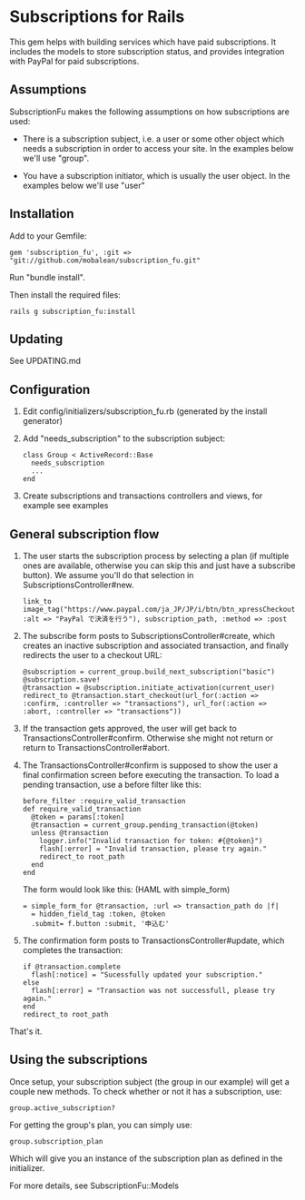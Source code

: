 # Subscriptions for Rails

This gem helps with building services which have paid subscriptions. It includes the models to store subscription status, and provides integration with PayPal for paid subscriptions.

## Assumptions

SubscriptionFu makes the following assumptions on how subscriptions are used:

 * There is a subscription subject, i.e. a user or some other object which needs a subscription in order to access your site. In the examples below we'll use "group".

 * You have a subscription initiator, which is usually the user object. In the examples below we'll use "user"

## Installation

Add to your Gemfile:

    gem 'subscription_fu', :git => "git://github.com/mobalean/subscription_fu.git"

Run "bundle install".

Then install the required files:

    rails g subscription_fu:install

## Updating

See UPDATING.md

## Configuration

 1. Edit config/initializers/subscription\_fu.rb (generated by the install generator)

 2. Add "needs\_subscription" to the subscription subject:

        class Group < ActiveRecord::Base
          needs_subscription
          ...
        end

 3. Create subscriptions and transactions controllers and views, for example see examples

## General subscription flow

 1. The user starts the subscription process by selecting a plan (if multiple ones are available, otherwise you can skip this and just have a subscribe button). We assume you'll do that selection in SubscriptionsController#new.

        link_to image_tag("https://www.paypal.com/ja_JP/JP/i/btn/btn_xpressCheckout.gif", :alt => "PayPal で決済を行う"), subscription_path, :method => :post

 2. The subscribe form posts to SubscriptionsController#create, which creates an inactive subscription and associated transaction, and finally redirects the user to a checkout URL:

        @subscription = current_group.build_next_subscription("basic")
        @subscription.save!
        @transaction = @subscription.initiate_activation(current_user)
        redirect_to @transaction.start_checkout(url_for(:action => :confirm, :controller => "transactions"), url_for(:action => :abort, :controller => "transactions"))

 3. If the transaction gets approved, the user will get back to TransactionsController#confirm. Otherwise she might not return or return to TransactionsController#abort.

 4. The TransactionsController#confirm is supposed to show the user a final confirmation screen before executing the transaction. To load a pending transaction, use a before filter like this:

        before_filter :require_valid_transaction
        def require_valid_transaction
          @token = params[:token]
          @transaction = current_group.pending_transaction(@token)
          unless @transaction
            logger.info("Invalid transaction for token: #{@token}")
            flash[:error] = "Invalid transaction, please try again."
            redirect_to root_path
          end
        end

    The form would look like this: (HAML with simple_form)

        = simple_form_for @transaction, :url => transaction_path do |f|
          = hidden_field_tag :token, @token
          .submit= f.button :submit, '申込む'

 5. The confirmation form posts to TransactionsController#update, which completes the transaction:

        if @transaction.complete
          flash[:notice] = "Sucessfully updated your subscription."
        else
          flash[:error] = "Transaction was not successfull, please try again."
        end
        redirect_to root_path

That's it.

## Using the subscriptions

Once setup, your subscription subject (the group in our example) will get a couple new methods. To check whether or not it has a subscription, use:

    group.active_subscription?

For getting the group's plan, you can simply use:

    group.subscription_plan

Which will give you an instance of the subscription plan as defined in the initializer.

For more details, see SubscriptionFu::Models


